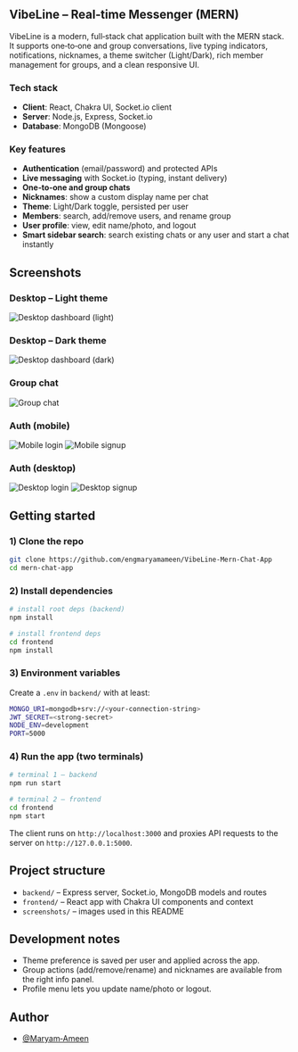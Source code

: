 ## VibeLine – Real‑time Messenger (MERN)

VibeLine is a modern, full‑stack chat application built with the MERN stack. It supports one‑to‑one and group conversations, live typing indicators, notifications, nicknames, a theme switcher (Light/Dark), rich member management for groups, and a clean responsive UI.

### Tech stack

- **Client**: React, Chakra UI, Socket.io client
- **Server**: Node.js, Express, Socket.io
- **Database**: MongoDB (Mongoose)

### Key features

- **Authentication** (email/password) and protected APIs
- **Live messaging** with Socket.io (typing, instant delivery)
- **One‑to‑one and group chats**
- **Nicknames**: show a custom display name per chat
- **Theme**: Light/Dark toggle, persisted per user
- **Members**: search, add/remove users, and rename group
- **User profile**: view, edit name/photo, and logout
- **Smart sidebar search**: search existing chats or any user and start a chat instantly

## Screenshots

### Desktop – Light theme
![Desktop dashboard (light)](screenshots/desktop_dashboard_lighttheme.png)

### Desktop – Dark theme
![Desktop dashboard (dark)](screenshots/dashboard_dark_theme.png)

### Group chat
![Group chat](screenshots/group_chat.png)

### Auth (mobile)
![Mobile login](screenshots/mobile_login.png)
![Mobile signup](screenshots/mobile_signup.png)

### Auth (desktop)
![Desktop login](screenshots/desktop_login_page.png)
![Desktop signup](screenshots/desktop_signup_page.png)

## Getting started

### 1) Clone the repo
```bash
git clone https://github.com/engmaryamameen/VibeLine-Mern-Chat-App
cd mern-chat-app
```

### 2) Install dependencies
```bash
# install root deps (backend)
npm install

# install frontend deps
cd frontend
npm install
```

### 3) Environment variables

Create a `.env` in `backend/` with at least:
```bash
MONGO_URI=mongodb+srv://<your-connection-string>
JWT_SECRET=<strong-secret>
NODE_ENV=development
PORT=5000
```

### 4) Run the app (two terminals)
```bash
# terminal 1 – backend
npm run start

# terminal 2 – frontend
cd frontend
npm start
```

The client runs on `http://localhost:3000` and proxies API requests to the server on `http://127.0.0.1:5000`.

## Project structure

- `backend/` – Express server, Socket.io, MongoDB models and routes
- `frontend/` – React app with Chakra UI components and context
- `screenshots/` – images used in this README

## Development notes

- Theme preference is saved per user and applied across the app.
- Group actions (add/remove/rename) and nicknames are available from the right info panel.
- Profile menu lets you update name/photo or logout.

## Author

- [@Maryam‑Ameen](https://github.com/engmaryamameen)
